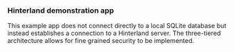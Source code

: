 ### Hinterland demonstration app

This example app does not connect directly to a local SQLite database
but instead establishes a connection to a Hinterland server.
The three-tiered architecture allows for fine grained security
to be implemented.
